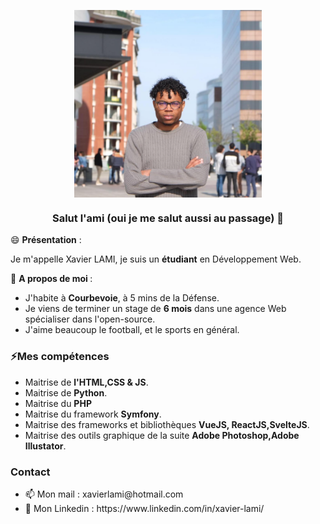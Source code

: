 <p align="center">
  <img align="center" alt="Picture" src="https://github.com/XaviLami/XaviLami/blob/main/img/Photo%20pp.png" width="300" />
</p>
<h3 align="center"> Salut l'ami (oui je me salut aussi au passage)  👋</h3>

😄 <b>Présentation</b> : <br>
<p>Je m'appelle Xavier LAMI, je suis un <b>étudiant</b> en Développement Web.

💬 <b>A propos de moi </b>: 
<ul>
  <li> J'habite à <b>Courbevoie</b>, à 5 mins de la Défense.
  <li> Je viens de terminer un stage de <b>6 mois</b> dans une agence Web spécialiser dans l'open-source. </li>
  <li> J'aime beaucoup le football, et le sports en général. </li>
</ul>
<h3>⚡Mes compétences </h3>
<ul>
  <li> Maitrise de <b>l'HTML,CSS & JS</b>.</li>
  <li> Maitrise de <b>Python</b>.</li>
  <li> Maitrise du <b>PHP</b> </li>
  <li> Maitrise du framework <b> Symfony</b>.</li>
  <li> Maitrise des frameworks et bibliothèques <b>VueJS, ReactJS,SvelteJS</b>.</li>
  <li> Maitrise des outils graphique de la suite <b>Adobe Photoshop,Adobe Illustator</b>.</li>
</ul>
    <h3> Contact</h3>
    <ul>
      <li> 📫 Mon mail : xavierlami@hotmail.com </li>
      <li> 💼 Mon Linkedin : https://www.linkedin.com/in/xavier-lami/ </li>
    </ul>

<!--
**XaviLami/XaviLami** is a ✨ _special_ ✨ repository because its `README.md` (this file) appears on your GitHub profile.

Here are some ideas to get you started:

- 🔭 I’m currently working on ...
- 🌱 I’m currently learning ...
- 👯 I’m looking to collaborate on ...
- 🤔 I’m looking for help with ...
- 💬 Ask me about ...
- 📫 How to reach me: ...
- 😄 Pronouns: ...
- ⚡ Fun fact: ...
-->

